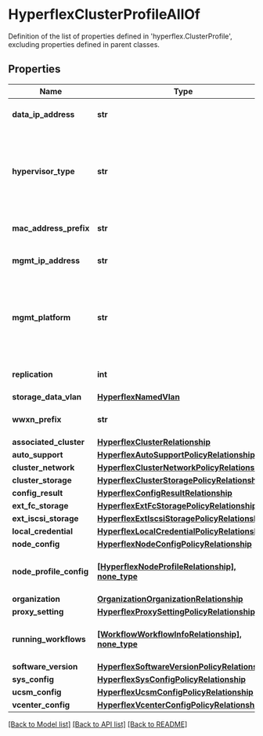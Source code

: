 # HyperflexClusterProfileAllOf

Definition of the list of properties defined in 'hyperflex.ClusterProfile', excluding properties defined in parent classes.
## Properties
Name | Type | Description | Notes
------------ | ------------- | ------------- | -------------
**data_ip_address** | **str** | The storage data IP address for the HyperFlex cluster. | [optional] 
**hypervisor_type** | **str** | The hypervisor type for the HyperFlex cluster. | [optional]  if omitted the server will use the default value of "ESXi"
**mac_address_prefix** | **str** | The MAC address prefix in the form of 00:25:B5:XX. | [optional] 
**mgmt_ip_address** | **str** | The management IP address for the HyperFlex cluster. | [optional] 
**mgmt_platform** | **str** | The management platform for the HyperFlex cluster. | [optional]  if omitted the server will use the default value of "FI"
**replication** | **int** | The number of copies of each data block written. | [optional] 
**storage_data_vlan** | [**HyperflexNamedVlan**](HyperflexNamedVlan.md) |  | [optional] 
**wwxn_prefix** | **str** | The WWxN prefix in the form of 20:00:00:25:B5:XX. | [optional] 
**associated_cluster** | [**HyperflexClusterRelationship**](HyperflexClusterRelationship.md) |  | [optional] 
**auto_support** | [**HyperflexAutoSupportPolicyRelationship**](HyperflexAutoSupportPolicyRelationship.md) |  | [optional] 
**cluster_network** | [**HyperflexClusterNetworkPolicyRelationship**](HyperflexClusterNetworkPolicyRelationship.md) |  | [optional] 
**cluster_storage** | [**HyperflexClusterStoragePolicyRelationship**](HyperflexClusterStoragePolicyRelationship.md) |  | [optional] 
**config_result** | [**HyperflexConfigResultRelationship**](HyperflexConfigResultRelationship.md) |  | [optional] 
**ext_fc_storage** | [**HyperflexExtFcStoragePolicyRelationship**](HyperflexExtFcStoragePolicyRelationship.md) |  | [optional] 
**ext_iscsi_storage** | [**HyperflexExtIscsiStoragePolicyRelationship**](HyperflexExtIscsiStoragePolicyRelationship.md) |  | [optional] 
**local_credential** | [**HyperflexLocalCredentialPolicyRelationship**](HyperflexLocalCredentialPolicyRelationship.md) |  | [optional] 
**node_config** | [**HyperflexNodeConfigPolicyRelationship**](HyperflexNodeConfigPolicyRelationship.md) |  | [optional] 
**node_profile_config** | [**[HyperflexNodeProfileRelationship], none_type**](HyperflexNodeProfileRelationship.md) | An array of relationships to hyperflexNodeProfile resources. | [optional] 
**organization** | [**OrganizationOrganizationRelationship**](OrganizationOrganizationRelationship.md) |  | [optional] 
**proxy_setting** | [**HyperflexProxySettingPolicyRelationship**](HyperflexProxySettingPolicyRelationship.md) |  | [optional] 
**running_workflows** | [**[WorkflowWorkflowInfoRelationship], none_type**](WorkflowWorkflowInfoRelationship.md) | An array of relationships to workflowWorkflowInfo resources. | [optional] [readonly] 
**software_version** | [**HyperflexSoftwareVersionPolicyRelationship**](HyperflexSoftwareVersionPolicyRelationship.md) |  | [optional] 
**sys_config** | [**HyperflexSysConfigPolicyRelationship**](HyperflexSysConfigPolicyRelationship.md) |  | [optional] 
**ucsm_config** | [**HyperflexUcsmConfigPolicyRelationship**](HyperflexUcsmConfigPolicyRelationship.md) |  | [optional] 
**vcenter_config** | [**HyperflexVcenterConfigPolicyRelationship**](HyperflexVcenterConfigPolicyRelationship.md) |  | [optional] 

[[Back to Model list]](../README.md#documentation-for-models) [[Back to API list]](../README.md#documentation-for-api-endpoints) [[Back to README]](../README.md)


